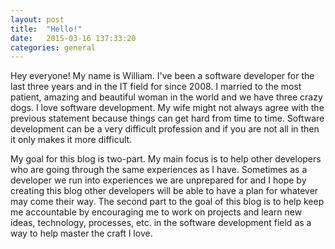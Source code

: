 ```yaml
---
layout: post
title:  "Hello!"
date:   2015-03-16 137:33:20
categories: general
---
```

Hey everyone! My name is William. I've been a software developer for the last three years and in the IT field for since 2008. I married to the most patient, amazing and beautiful woman in the world and we have three crazy dogs. I love software development. My wife might not always agree with the previous statement because things can get hard from time to time. Software development can be a very difficult profession and if you are not all in then it only makes it more difficult.

My goal for this blog is two-part. My main focus is to help other developers who are going through the same experiences as I have. Sometimes as a developer we run into experiences we are unprepared for and I hope by creating this blog other developers will be able to have a plan for whatever may come their way. The second part to the goal of this blog is to help keep me accountable by encouraging me to work on projects and learn new ideas, technology, processes, etc. in the software development field as a way to help master the craft I love.
